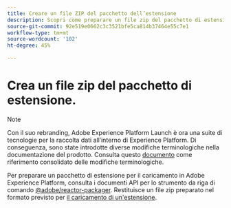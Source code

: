 ```yaml
---
title: Creare un file ZIP del pacchetto dell’estensione
description: Scopri come preparare un file zip del pacchetto di estensione.
source-git-commit: 92e519e0662c3c3521bfe5ca814b37464e55c7e1
workflow-type: tm+mt
source-wordcount: '102'
ht-degree: 45%

---
```


# Crea un file zip del pacchetto di estensione.

>[!NOTE]
>
>Con il suo rebranding, Adobe Experience Platform Launch è ora una suite di tecnologie per la raccolta dati all’interno di Experience Platform. Di conseguenza, sono state introdotte diverse modifiche terminologiche nella documentazione del prodotto. Consulta questo [documento](../../term-updates.md) come riferimento consolidato delle modifiche terminologiche.

Per preparare un pacchetto di estensione per il caricamento in Adobe Experience Platform, consulta i documenti API per lo strumento da riga di comando [@adobe/reactor-packager](https://www.npmjs.com/package/@adobe/reactor-packager). Restituisce un file zip preparato nel formato previsto per [il caricamento di un&#39;estensione](./upload-and-test.md).
